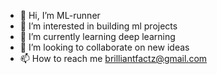 - 👋 Hi, I’m ML-runner
- 👀 I’m interested in building ml projects
- 🌱 I’m currently learning deep learning
- 💞️ I’m looking to collaborate on new ideas
- 📫 How to reach me brilliantfactz@gmail.com

<!---
ml-runner/ml-runner is a ✨ special ✨ repository because its `README.md` (this file) appears on your GitHub profile.
You can click the Preview link to take a look at your changes.
--->
